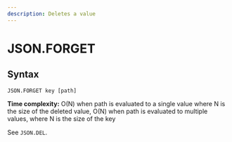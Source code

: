 ```yaml
---
description: Deletes a value
---
```


# JSON.FORGET

## Syntax

    JSON.FORGET key [path]

**Time complexity:** O(N) when path is evaluated to a single value where N is the size of the deleted value, O(N) when path is evaluated to multiple values, where N is the size of the key

See `JSON.DEL`.